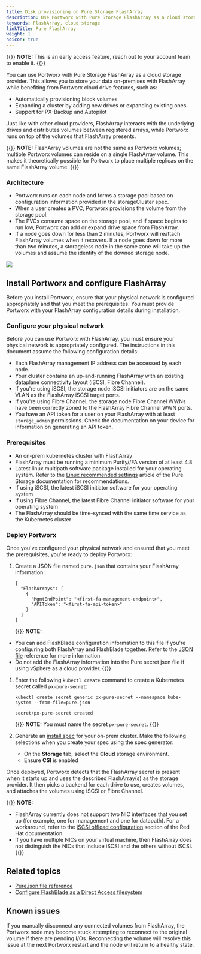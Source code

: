 ```yaml
---
title: Disk provisioning on Pure Storage FlashArray
description: Use Portworx with Pure Storage FlashArray as a cloud storage provider.
keywords: FlashArray, cloud storage
linkTitle: Pure FlashArray
weight: 1
noicon: true
---
```


{{<info>}}
**NOTE:** This is an early access feature, reach out to your account team to enable it. 
{{</info>}}

You can use Portworx with Pure Storage FlashArray as a cloud storage provider. This allows you to store your data on-premises with FlashArray while benefiting from Portworx cloud drive features, such as:

* Automatically provisioning block volumes
* Expanding a cluster by adding new drives or expanding existing ones
* Support for PX-Backup and Autopilot

Just like with other cloud providers, FlashArray interacts with the underlying drives and distributes volumes between registered arrays, while Portworx runs on top of the volumes that FlashArray presents. 

{{<info>}}
**NOTE:** FlashArray volumes are not the same as Portworx volumes; multiple Portworx volumes can reside on a single FlashArray volume. This makes it theoretically possible for Portworx to place multiple replicas on the same FlashArray volume. 
{{</info>}}

### Architecture

* Portworx runs on each node and forms a storage pool based on configuration information provided in the storageCluster spec.
* When a user creates a PVC, Portworx provisions the volume from the storage pool. 
* The PVCs consume space on the storage pool, and if space begins to run low, Portworx can add or expand drive space from FlashArray.
* If a node goes down for less than 2 minutes, Portworx will reattach FlashArray volumes when it recovers. If a node goes down for more than two minutes, a storageless node in the same zone will take up the volumes and assume the identity of the downed storage node.

![](/img/FaCloudDisk.png)

## Install Portworx and configure FlashArray

Before you install Portworx, ensure that your physical network is configured appropriately and that you meet the prerequisites. You must provide Portworx with your FlashArray configuration details during installation. 

### Configure your physical network

Before you can use Portworx with FlashArray, you must ensure your physical network is appropriately configured. The instructions in this document assume the following configuration details:

* Each FlashArray management IP address can be accessed by each node.
* Your cluster contains an up-and-running FlashArray with an existing dataplane connectivity layout (iSCSI, Fibre Channel).
* If you're using iSCSI, the storage node iSCSI initiators are on the same VLAN as the FlashArray iSCSI target ports.
* If you're using Fibre Channel, the storage node Fibre Channel WWNs have been correctly zoned to the FlashArray Fibre Channel WWN ports. 
* You have an API token for a user on your FlashArray with at least `storage_admin` permissions. Check the documentation on your device for information on generating an API token.

### Prerequisites

* An on-prem kubernetes cluster with FlashArray
* FlashArray must be running a minimum Purity//FA version of at least 4.8
* Latest linux multipath software package installed for your operating system. Refer to the [Linux recommended settings](https://support.purestorage.com/Solutions/Linux/Linux_Reference/Linux_Recommended_Settings) article of the Pure Storage documentation for recommendations.
* If using iSCSI, the latest iSCSI initiator software for your operating system
* If using Fibre Channel, the latest Fibre Channel initiator software for your operating system
* The FlashArray should be time-synced with the same time service as the Kubernetes cluster

### Deploy Portworx

Once you've configured your physical network and ensured that you meet the prerequisites, you're ready to deploy Portworx:

1. Create a JSON file named `pure.json` that contains your FlashArray information:
   
    ```text
    {
      "FlashArrays": [
        {
          "MgmtEndPoint": "<first-fa-management-endpoint>",
          "APIToken": "<first-fa-api-token>"
        }
      ]
    }
    ```

    {{<info>}}
  **NOTE:** 

  * You can add FlashBlade configuration information to this file if you're configuring both FlashArray and FlashBlade together. Refer to the [JSON file](/reference/pure-json-reference/) reference for more information.
  * Do not add the FlashArray information into the Pure secret json file if using vSphere as a cloud provider.
    {{</info>}}

1. Enter the following `kubectl create` command to create a Kubernetes secret called `px-pure-secret`:

    ```text
    kubectl create secret generic px-pure-secret --namespace kube-system --from-file=pure.json
    ```
    ```output
    secret/px-pure-secret created
    ```
    
    {{<info>}}
**NOTE:** You must name the secret `px-pure-secret`.
    {{</info>}}

3. Generate an [install spec](/portworx-install-with-kubernetes/on-premise/other) for your on-prem cluster. Make the following selections when you create your spec using the spec generator:

   * On the **Storage** tab, select the **Cloud** storage environment. <!-- TODO: need UI example from dev. -->
   * Ensure **CSI** is enabled

Once deployed, Portworx detects that the FlashArray secret is present when it starts up and uses the described FlashArray(s) as the storage provider. It then picks a backend for each drive to use, creates volumes, and attaches the volumes using iSCSI or Fibre Channel. 

{{<info>}}
**NOTE:** 

* FlashArray currently does not support two NIC interfaces that you set up (for example, one for management and one for datapath). For a workaround, refer to the [iSCSI offload configuration](https://access.redhat.com/documentation/en-us/red_hat_enterprise_linux/7/html/storage_administration_guide/iscsi-offload-config) section of the Red Hat documentation.
* If you have multiple NICs on your virtual machine, then FlashArray does not distinguish the NICs that include iSCSI and the others without iSCSI.  
{{</info>}}

## Related topics

* [Pure.json file reference](/reference/pure-json-reference/)
* [Configure FlashBlade as a Direct Access filesystem](/portworx-install-with-kubernetes/storage-operations/create-pvcs/pure-flashblade/)

## Known issues

If you manually disconnect any connected volumes from FlashArray, the Portworx node may become stuck attempting to reconnect to the original volume if there are pending I/Os. Reconnecting the volume will resolve this issue at the next Portworx restart and the node will return to a healthy state.